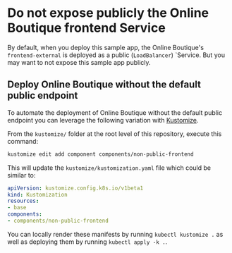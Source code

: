 # Do not expose publicly the Online Boutique frontend Service

By default, when you deploy this sample app, the Online Boutique's `frontend-external` is deployed as a public (`LoadBalancer`) `Service.
But you may want to not expose this sample app publicly.

## Deploy Online Boutique without the default public endpoint

To automate the deployment of Online Boutique without the default public endpoint you can leverage the following variation with [Kustomize](../..).

From the `kustomize/` folder at the root level of this repository, execute this command:
```bash
kustomize edit add component components/non-public-frontend
```

This will update the `kustomize/kustomization.yaml` file which could be similar to:
```yaml
apiVersion: kustomize.config.k8s.io/v1beta1
kind: Kustomization
resources:
- base
components:
- components/non-public-frontend
```

You can locally render these manifests by running `kubectl kustomize .` as well as deploying them by running `kubectl apply -k .`.